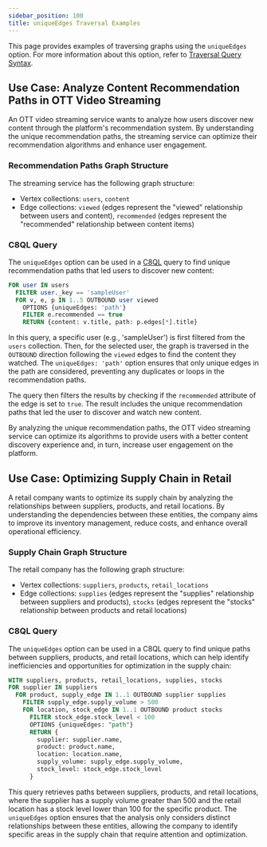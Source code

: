 ```yaml
---
sidebar_position: 100
title: uniqueEdges Traversal Examples
---
```


This page provides examples of traversing graphs using the `uniqueEdges` option. For more information about this option, refer to [Traversal Query Syntax](../graph-queries/traversal-queries/traversal-syntax.md).

## Use Case: Analyze Content Recommendation Paths in OTT Video Streaming

An OTT video streaming service wants to analyze how users discover new content through the platform's recommendation system. By understanding the unique recommendation paths, the streaming service can optimize their recommendation algorithms and enhance user engagement.

### Recommendation Paths Graph Structure

The streaming service has the following graph structure:

- Vertex collections: `users`, `content`
- Edge collections: `viewed` (edges represent the "viewed" relationship between users and content), `recommended` (edges represent the "recommended" relationship between content items)

### C8QL Query

The `uniqueEdges` option can be used in a [C8QL](../../queries/c8ql/) query to find unique recommendation paths that led users to discover new content:

```sql
FOR user IN users
  FILTER user._key == 'sampleUser'
  FOR v, e, p IN 1..5 OUTBOUND user viewed
    OPTIONS {uniqueEdges: 'path'}
    FILTER e.recommended == true
    RETURN {content: v.title, path: p.edges[*].title}
```

In this query, a specific user (e.g., 'sampleUser') is first filtered from the `users` collection. Then, for the selected user, the graph is traversed in the `OUTBOUND` direction following the `viewed` edges to find the content they watched. The `uniqueEdges: 'path'` option ensures that only unique edges in the path are considered, preventing any duplicates or loops in the recommendation paths.

The query then filters the results by checking if the `recommended` attribute of the edge is set to `true`. The result includes the unique recommendation paths that led the user to discover and watch new content.

By analyzing the unique recommendation paths, the OTT video streaming service can optimize its algorithms to provide users with a better content discovery experience and, in turn, increase user engagement on the platform.

## Use Case: Optimizing Supply Chain in Retail

A retail company wants to optimize its supply chain by analyzing the relationships between suppliers, products, and retail locations. By understanding the dependencies between these entities, the company aims to improve its inventory management, reduce costs, and enhance overall operational efficiency.

### Supply Chain Graph Structure

The retail company has the following graph structure:

- Vertex collections: `suppliers`, `products`, `retail_locations`
- Edge collections: `supplies` (edges represent the "supplies" relationship between suppliers and products), `stocks` (edges represent the "stocks" relationship between products and retail locations)

### C8QL Query

The `uniqueEdges` option can be used in a C8QL query to find unique paths between suppliers, products, and retail locations, which can help identify inefficiencies and opportunities for optimization in the supply chain:

```sql
WITH suppliers, products, retail_locations, supplies, stocks
FOR supplier IN suppliers
  FOR product, supply_edge IN 1..1 OUTBOUND supplier supplies
    FILTER supply_edge.supply_volume > 500
    FOR location, stock_edge IN 1..1 OUTBOUND product stocks
      FILTER stock_edge.stock_level < 100
      OPTIONS {uniqueEdges: "path"}
      RETURN {
        supplier: supplier.name,
        product: product.name,
        location: location.name,
        supply_volume: supply_edge.supply_volume,
        stock_level: stock_edge.stock_level
      }
```

This query retrieves paths between suppliers, products, and retail locations, where the supplier has a supply volume greater than 500 and the retail location has a stock level lower than 100 for the specific product. The `uniqueEdges` option ensures that the analysis only considers distinct relationships between these entities, allowing the company to identify specific areas in the supply chain that require attention and optimization.
